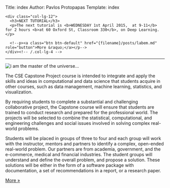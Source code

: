 Title: index
Author: Pavlos Protopapas
Template: index


<div class="row">

    <div class="col-lg-12">
      <h3>NEXT TUTORIAL</h3>
      <p>The next tutorial is <b>WEDNESDAY 1st April 2015,  at 9-11</b> for 2 hours <b>at 60 Oxford St, Classroom 330</b>, on Deep Learning.</p>
      
      <!--p><a class="btn btn-default" href="{filename}/posts/labem.md" role="button">More &raquo;</a></p-->
    </div><!-- /.col-lg-4 -->
</div>

<hr/>
<div class="row">
    <div class="col-lg-4">
      <img class="img-responsive" src="http://moodle.unitec.ac.nz/pluginfile.php/306382/course/section/37915/cartoon.png" alt="i am the master of the universe...">
    </div>
<div class="col-lg-8">
<p> The CSE Capstone Project course is intended to integrate and apply the skills and ideas in computational and data science that students acquire in other courses, such as data management, machine learning, statistics, and visualization.</p>

<p>By requiring students to complete a substantial and challenging collaborative project, the Capstone course will ensure that students are trained to conduct research and prepared for the professional world. The projects will be selected to combine the statistical, computational, and engineering challenges and social issues involved in solving complex real-world problems.</p>

<p>Students will be placed in groups of three to four and each group will work with the instructor, mentors and partners to identify a complex, open-ended real-world problem. Our partners are from academia, government, and the e-commerce, medical and financial industries. The student groups will understand and define the overall problem, and propose a solution. These solutions will be either in the form of a software package with documentation, a set of recommendations in a report, or a research paper.</p>
<p><a class="btn btn-default" href="{filename}/pages/about.md" role="button">More &raquo;</a></p>
</div>
</div>
